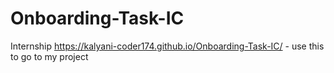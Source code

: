 # Onboarding-Task-IC
Internship
https://kalyani-coder174.github.io/Onboarding-Task-IC/ - use this to go to my project
